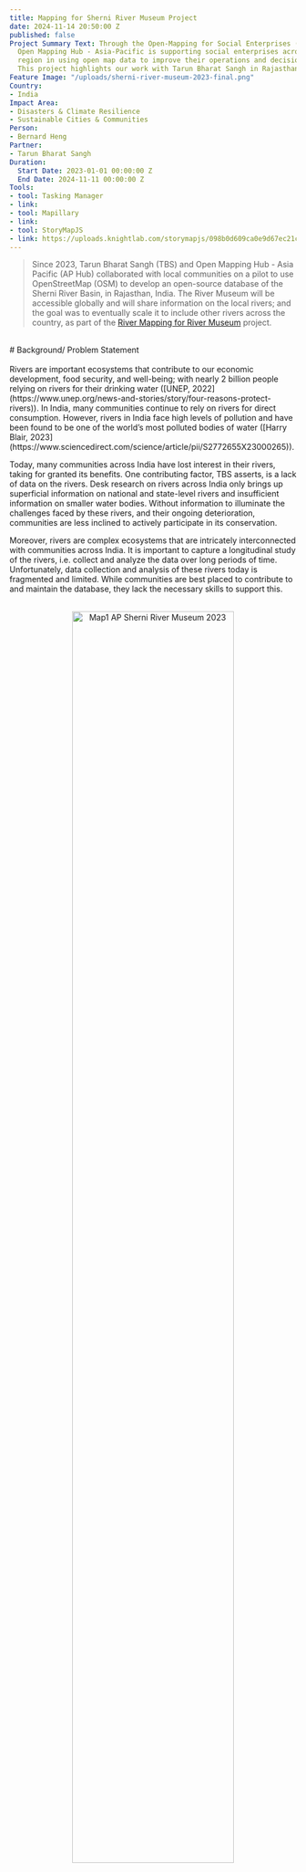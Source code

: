 ```yaml
---
title: Mapping for Sherni River Museum Project
date: 2024-11-14 20:50:00 Z
published: false
Project Summary Text: Through the Open-Mapping for Social Enterprises (OMSE) Project,
  Open Mapping Hub - Asia-Pacific is supporting social enterprises across the Asia-Pacific
  region in using open map data to improve their operations and decision making processes.
  This project highlights our work with Tarun Bharat Sangh in Rajasthan, India.
Feature Image: "/uploads/sherni-river-museum-2023-final.png"
Country:
- India
Impact Area:
- Disasters & Climate Resilience
- Sustainable Cities & Communities
Person:
- Bernard Heng
Partner:
- Tarun Bharat Sangh
Duration:
  Start Date: 2023-01-01 00:00:00 Z
  End Date: 2024-11-11 00:00:00 Z
Tools:
- tool: Tasking Manager
- link: 
- tool: Mapillary
- link: 
- tool: StoryMapJS
- link: https://uploads.knightlab.com/storymapjs/098b0d609ca0e9d67ec21c07c4b1ffc8/tbs-test-map/index.html
---
```


> Since 2023, Tarun Bharat Sangh (TBS) and Open Mapping Hub - Asia Pacific (AP Hub) collaborated with local communities on a pilot to use OpenStreetMap (OSM) to develop an open-source database of the Sherni River Basin, in Rajasthan, India. The River Museum will be accessible globally and will share information on the local rivers; and the goal was to eventually scale it to include other rivers across the country, as part of the [River Mapping for River Museum](https://wiki.openstreetmap.org/wiki/River_Mapping_For_River_Museum) project.
<br>
# Background/ Problem Statement
<br>
<br>
Rivers are important ecosystems that contribute to our economic development, food security, and well-being; with nearly 2 billion people relying on rivers for their drinking water ([UNEP, 2022](https://www.unep.org/news-and-stories/story/four-reasons-protect-rivers)). In India, many communities continue to rely on rivers for direct consumption. However, rivers in India face high levels of pollution and have been found to be one of the world’s most polluted bodies of water ([Harry Blair, 2023](https://www.sciencedirect.com/science/article/pii/S2772655X23000265)).

Today, many communities across India have lost interest in their rivers, taking for granted its benefits. One contributing factor, TBS asserts, is a lack of data on the rivers. Desk research on rivers across India only brings up superficial information on national and state-level rivers and insufficient information on smaller water bodies. Without information to illuminate the challenges faced by these rivers, and their ongoing deterioration, communities are less inclined to actively participate in its conservation.

Moreover, rivers are complex ecosystems that are intricately interconnected with communities across India. It is important to capture a longitudinal study of the rivers, i.e. collect and analyze the data over long periods of time. Unfortunately, data collection and analysis of these rivers today is fragmented and limited. While communities are best placed to contribute to and maintain the database, they lack the necessary skills to support this.
<br>
<br>
<div style="text-align: center;">
    <img src="/uploads/sherni-river-museum-2023.png" alt="Map1 AP Sherni River Museum 2023" style="width: 75%; height: auto;">
    <div style="font-size: 0.8em; color: #778899; line-height: 1.2; margin-top: 10px;">
        <span><a> Photo by: </a>
        <a href="https://www.hotosm.org/hubs/open-mapping-hub-latin-america-and-the-caribbean/">AP Hub</a> - 
        Monitoring rivers is vital as droughts and drying riverbeds threaten water resources. With data collection points becoming scarcer, we must remain vigilant to protect these ecosystems and the communities that rely on them. This image of a child playing in a dried-up riverbed highlights the urgent need for sustainable water management. 
        <a href="https://creativecommons.org/licenses/by-sa/4.0/">CC BY-SA 4.0</a></span>
    </div>
</div>

# Approach
<br>
Without representation on maps, these “invisible” rivers and their communities will be unable to garner support from the region and India to aid their conservation efforts. AP Hub and TBS co-designed and implemented the following workflow:

1. **Remote Mapping & Validation**  
   Remote mapping and validation campaigns were launched on Humanitarian OpenStreet Map (HOT)’s Tasking Manager (TM) to map the areas of interest. This will serve as a foundation to evaluate existing needs, gaps, and challenges with local stakeholders.

2. **Co-creation Planning with TBS**  
   AP Hub held co-creation planning exercises with TBS to better understand the state of map data in the region, the vision TBS has for the River Museum, the data TBS is interested to capture; and co-created a localized plan for open-mapping.

3. **Field Mapping with TBS**  
   AP Hub’s network of local OM Gurus are reliable OSM experts that were trained in open-mapping; and were key facilitators of the Nepal Project on the ground. This project gave exposure to local stakeholders on how they can work with the Gurus to develop local open-mapping initiatives.

4. **Use Case Discussion and Handover Workshop**  
   AP Hub held a workshop to discuss possible use cases of the OSM data and the River Museum with TBS. The updated OSM data and the River Museum were also symbolically handed over to the local stakeholders.
<br>
<br>

<div style="text-align: center;">
    <iframe src="https://www.mapillary.com/embed?map_style=OpenStreetMap&image_key=1113037466440409&x=0.4999999999999999&y=0.5&style=split" frameborder="0" width="75%" height="300"></iframe>
    <div style="font-size: 0.8em; color: #778899; margin-top: 10px;">
        Footnote: Using Mapillary for field mapping was crucial in creating the project's visual data bank on rivers. It not only provided high-quality imagery but also engaged the community in documenting their local environment, fostering a sense of ownership and collaboration in conservation efforts.
    </div>
</div>
<br>
# Outcome and Impact
<br>
The pilot project focused on improving existing data of local water bodies and settlements in the region. Through the project, the region has seen an increase of 419% increase in water bodies OSM data and 574500% increase in buildings OSM data, through the mapping and validation efforts led by AP Hub (see fig. below).
<br>

<div style="text-align: center;">
    <img src="/uploads/Map1_AP-sherni-river-museum-2023.png" alt="Map1 AP Sherni River Museum 2023" style="width: 75%; height: auto;">
    <div style="font-size: 0.8em; color: #778899; line-height: 1.2; margin-top: 10px;">
        <span>Map by: <a href="https://www.hotosm.org/hubs/open-mapping-hub-latin-america-and-the-caribbean/">AP Hub</a> - This map analyses the accessibility of water bodies and water points to settlements within the Sherni River Basin [...]</span>
    </div>
</div>

<div style="text-align: center;">
    <div style="display: inline-block; margin: 0 10px;">
        <img src="/uploads/ohsome1_AP-sherni-river-museum-2023.jpg" alt="OSM Data Growth 1" style="width: 45%; height: auto;">
    </div>
    <div style="display: inline-block; margin: 0 10px;">
        <img src="/uploads/ohsome2_AP-sherni-river-museum-2023.jpg" alt="OSM Data Growth 2" style="width: 45%; height: auto;">
    </div>
    <div style="font-size: 0.8em; color: #778899; margin-top: 10px; clear: both;">
        Fig. 2. OSM Data growth and changes between Oct 2023 and June 2024 (left: <a href="https://dashboard.ohsome.org/#backend=ohsomeApi&groupBy=none&time=2024-01-01T00%3A00%3A00Z%2F2024-07-02T12%3A00%3A00Z%2FP1W&filter=%28water%3D*+or+waterway%3D*%29+and+%28type%3Away+or+type%3Arelation%29&measure=perimeter&bcircles=77.3029417%2C26.6422145%2C10575.9700429">ohsome, 2024</a>; right: <a href="https://dashboard.ohsome.org/#backend=ohsomeApi&groupBy=none&time=2024-01-01T00%3A00%3A00Z%2F2024-07-02T12%3A00%3A00Z%2FP1W&filter=building%3D*+and+%28type%3Away+or+type%3Arelation%29&measure=count&bcircles=77.3029417%2C26.6422145%2C10575.9700429">ohsome, 2024</a>).
    </div>
</div>

<br>
<div style="text-align: center;">
    <img src="/uploads/dashboard_AP-sherni-river-museum-2023.jpg" alt="KPIs achieved during the project" style="width: 60%; height: auto;">
    <div style="font-size: 0.8em; color: #778899; margin-top: 10px;">
        Fig. 3. KPIs achieved during the project.
    </div>
</div>
<br>
In the long-term, it is expected that the mapped and validated data will serve as key basemaps that can support the local communities in monitoring the health of the rivers and the impact of river conservation efforts. In the short-term, the data will help convey key geo-coded information on these water bodies, and support TBS in advocating the importance of protecting these previously uncharted water bodies to stakeholders across India.

Additionally, in the short-term, TBS is able to leverage the insights developed by AP Hub with the data on accessibility of the water retaining structures in the Sherni River Basin (see fig. below). The insights will help TBS inform their decision-making processes by assessing the impact of their interventions and to identify priority areas to develop their next retaining structure.
<br>
<div style="text-align: center;">
    <div style="display: inline-block;">
        <script src="https://zoomhub.net/Gr8p9.js?width=535px&height=auto&border=none"></script>
    </div>
    <div style="font-size: 0.8em; color: #778899; margin-top: 10px;">
        Fig. 7. Frontpage of the <a href="https://uploads.knightlab.com/storymapjs/098b0d609ca0e9d67ec21c07c4b1ffc8/tbs-test-map/index.html">Sherni River Museum</a> on the browser.
    </div>
</div>

<br>
The [Sherni River Museum](https://uploads.knightlab.com/storymapjs/098b0d609ca0e9d67ec21c07c4b1ffc8/tbs-test-map/index.html) will also be an important resource for TBS to convey local knowledge of the water bodies, such as cultural practices and history, and share it extensively with external stakeholders (e.g. the national government) and galvanise action.
<br>
<div style="text-align: center;">
    <div style="display: inline-block;">
        <script src="https://uploads.knightlab.com/storymapjs/098b0d609ca0e9d67ec21c07c4b1ffc8/tbs-test-map/index.html"></script>
    </div>
    <div style="font-size: 0.8em; color: #778899; margin-top: 10px;">
        Fig. 7. Frontpage of the <a href="https://uploads.knightlab.com/storymapjs/098b0d609ca0e9d67ec21c07c4b1ffc8/tbs-test-map/index.html">Sherni River Museum</a> on the browser.
    </div>
</div>


# Media
Youtube - Reviving the Rivers: [A Community-Powered River Museum](https://www.youtube.com/watch?v=gT72mJwUWww)

Storymap - [Sherni River Museum](https://uploads.knightlab.com/storymapjs/098b0d609ca0e9d67ec21c07c4b1ffc8/tbs-test-map/index.html)
